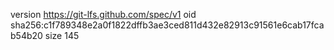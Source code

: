 version https://git-lfs.github.com/spec/v1
oid sha256:c1f789348e2a0f1822dffb3ae3ced811d432e82913c91561e6cab17fcab54b20
size 145
